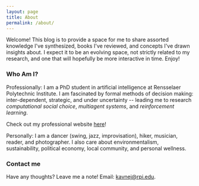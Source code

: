 ```yaml
---
layout: page
title: About
permalink: /about/
---
```


Welcome! This blog is to provide a space for me to share assorted knowledge I've synthesized, books I've reviewed, and concepts I've drawn insights about. I expect it to be an evolving space, not strictly related to my research, and one that will hopefully be more interactive in time. Enjoy!


### Who Am I?

Professionally: I am a PhD student in artificial intelligence at Rensselaer Polytechnic Institute. I am fascinated by formal methods of decision making: inter-dependent, strategic, and under uncertainty -- leading me to research *computational social choice*, *multiagent systems*, and *reinforcement learning*. 

Check out my professional website [here](http://homepages.rpi.edu/%7Ekavnej/)!

Personally: I am a dancer (swing, jazz, improvisation), hiker, musician, reader, and photographer. I also care about environmentalism, sustainability, political economy, local community, and personal wellness.


### Contact me

Have any thoughts? Leave me a note! Email: [kavnej@rpi.edu](mailto:kavnej@rpi.edu).


